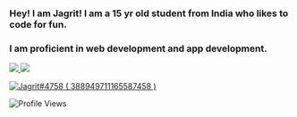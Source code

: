 ### Hey! I am Jagrit! I am a 15 yr old student from India who likes to code for fun.
### I am proficient in web development and app development.

<a href="https://github.com/anuraghazra/github-readme-stats">
  <img align="start" src="https://github-readme-stats.vercel.app/api?username=jagritparakh&show_icons=true&theme=synthwave&line_height=24&hide=stars&hide_border=true" />
</a>
<a href="https://github.com/anuraghazra/github-readme-stats">
  <img align="end" src="https://github-readme-stats.vercel.app/api/top-langs/?username=jagritparakh&layout=compact&theme=synthwave&hide_border=true" />
</a>


<p>
  <a href="https://discord.com/users/388949711165587458">
     <img src="https://discord.c99.nl/widget/theme-3/388949711165587458.png" alt="Jagrit#4758 ( 388949711165587458 )"/>
       </a>
<p> <img src="https://komarev.com/ghpvc/?username=thecodersimp" alt="Profile Views" /> </p>  
  
</p>

